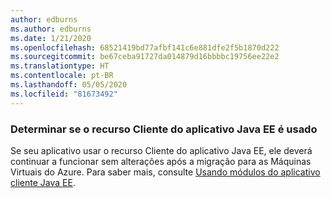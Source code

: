 ```yaml
---
author: edburns
ms.author: edburns
ms.date: 1/21/2020
ms.openlocfilehash: 68521419bd77afbf141c6e881dfe2f5b1870d222
ms.sourcegitcommit: be67ceba91727da014879d16bbbbc19756ee22e2
ms.translationtype: HT
ms.contentlocale: pt-BR
ms.lasthandoff: 05/05/2020
ms.locfileid: "81673492"
---
```

### <a name="determine-whether-the-java-ee-application-client-feature-is-used"></a>Determinar se o recurso Cliente do aplicativo Java EE é usado

Se seu aplicativo usar o recurso Cliente do aplicativo Java EE, ele deverá continuar a funcionar sem alterações após a migração para as Máquinas Virtuais do Azure. Para saber mais, consulte [Usando módulos do aplicativo cliente Java EE](https://docs.oracle.com/en/middleware/fusion-middleware/weblogic-server/12.2.1.4/saclt/modules.html).
